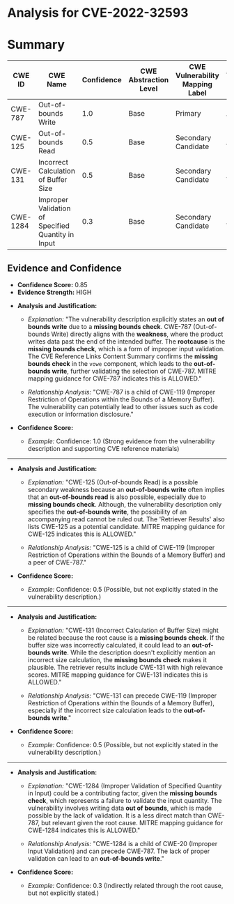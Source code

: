 # Analysis for CVE-2022-32593

# Summary
| CWE ID | CWE Name | Confidence | CWE Abstraction Level | CWE Vulnerability Mapping Label | CWE-Vulnerability Mapping Notes |
|---|---|---|---|---|---|
| CWE-787 | Out-of-bounds Write | 1.0 | Base | Primary |  Allowed |
| CWE-125 | Out-of-bounds Read | 0.5 | Base | Secondary Candidate |  Allowed |
| CWE-131 | Incorrect Calculation of Buffer Size | 0.5 | Base | Secondary Candidate |  Allowed |
| CWE-1284 | Improper Validation of Specified Quantity in Input | 0.3 | Base | Secondary Candidate |  Allowed |

## Evidence and Confidence

*   **Confidence Score:** 0.85
*   **Evidence Strength:** HIGH

- **Analysis and Justification:**  
  - *Explanation:* "The vulnerability description explicitly states an **out of bounds write** due to a **missing bounds check**. CWE-787 (Out-of-bounds Write) directly aligns with the **weakness**, where the product writes data past the end of the intended buffer. The **rootcause** is the **missing bounds check**, which is a form of improper input validation. The CVE Reference Links Content Summary confirms the **missing bounds check** in the `vowe` component, which leads to the **out-of-bounds write**, further validating the selection of CWE-787. MITRE mapping guidance for CWE-787 indicates this is ALLOWED."
  
  - *Relationship Analysis:* "CWE-787 is a child of CWE-119 (Improper Restriction of Operations within the Bounds of a Memory Buffer). The vulnerability can potentially lead to other issues such as code execution or information disclosure."

- **Confidence Score:**  
  - *Example:* Confidence: 1.0 (Strong evidence from the vulnerability description and supporting CVE reference materials)

---

- **Analysis and Justification:**  
  - *Explanation:* "CWE-125 (Out-of-bounds Read) is a possible secondary weakness because an **out-of-bounds write** often implies that an **out-of-bounds read** is also possible, especially due to **missing bounds check**. Although, the vulnerability description only specifies the **out-of-bounds write**, the possibility of an accompanying read cannot be ruled out. The 'Retriever Results' also lists CWE-125 as a potential candidate. MITRE mapping guidance for CWE-125 indicates this is ALLOWED."
  
  - *Relationship Analysis:* "CWE-125 is a child of CWE-119 (Improper Restriction of Operations within the Bounds of a Memory Buffer) and a peer of CWE-787."

- **Confidence Score:**  
  - *Example:* Confidence: 0.5 (Possible, but not explicitly stated in the vulnerability description.)

---

- **Analysis and Justification:**  
  - *Explanation:* "CWE-131 (Incorrect Calculation of Buffer Size) might be related because the root cause is a **missing bounds check**. If the buffer size was incorrectly calculated, it could lead to an **out-of-bounds write**. While the description doesn't explicitly mention an incorrect size calculation, the **missing bounds check** makes it plausible. The retriever results include CWE-131 with high relevance scores. MITRE mapping guidance for CWE-131 indicates this is ALLOWED."
  
  - *Relationship Analysis:* "CWE-131 can precede CWE-119 (Improper Restriction of Operations within the Bounds of a Memory Buffer), especially if the incorrect size calculation leads to the **out-of-bounds write**."

- **Confidence Score:**  
  - *Example:* Confidence: 0.5 (Possible, but not explicitly stated in the vulnerability description.)

---

- **Analysis and Justification:**  
  - *Explanation:* "CWE-1284 (Improper Validation of Specified Quantity in Input) could be a contributing factor, given the **missing bounds check**, which represents a failure to validate the input quantity. The vulnerability involves writing data **out of bounds**, which is made possible by the lack of validation. It is a less direct match than CWE-787, but relevant given the root cause. MITRE mapping guidance for CWE-1284 indicates this is ALLOWED."
  
  - *Relationship Analysis:* "CWE-1284 is a child of CWE-20 (Improper Input Validation) and can precede CWE-787. The lack of proper validation can lead to an **out-of-bounds write**."

- **Confidence Score:**  
  - *Example:* Confidence: 0.3 (Indirectly related through the root cause, but not explicitly stated.)